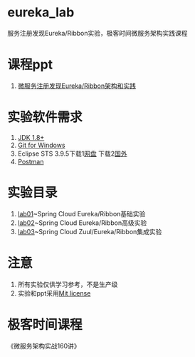 # eureka_lab
服务注册发现Eureka/Ribbon实验，极客时间微服务架构实践课程

# 课程ppt
1. [微服务注册发现Eureka/Ribbon架构和实践](ppt/微服务注册发现Eureka_Ribbon架构和实践.pdf)

# 实验软件需求
1. [JDK 1.8+](http://www.oracle.com/technetwork/java/javase/downloads/jdk8-downloads-2133151.html)
2. [Git for Windows](https://gitforwindows.org/)
3. Eclipse STS 3.9.5下载1[网盘](https://pan.baidu.com/s/1xqy4G_r9N24WODBBuGlIog) 下载2[国外](https://spring.io/tools)
4. [Postman](https://www.getpostman.com/)

# 实验目录
1. [lab01](lab01)~Spring Cloud Eureka/Ribbon基础实验
2. [lab02](lab02)~Spring Cloud Eureka/Ribbon高级实验
3. [lab03](lab03)~Spring Cloud Zuul/Eureka/Ribbon集成实验

# 注意
1. 所有实验仅供学习参考，不是生产级
2. 实验和ppt采用[Mit license](LICENSE)

# 极客时间课程

《微服务架构实战160讲》
